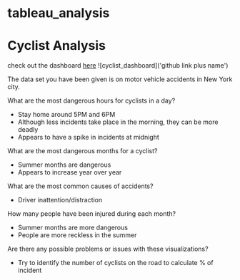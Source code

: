 # tableau_analysis

# Cyclist Analysis
check out the dashboard [here](https://public.tableau.com/views/cyclist_analysis_16198909045680/cyclist_analysis_dashboard?:language=en&:display_count=y&publish=yes&:origin=viz_share_link)
![cyclist_dashboard]('github link plus name')

The data set you have been given is on motor vehicle accidents in New York city.


What are the most dangerous hours for cyclists in a day?
* Stay home around 5PM and 6PM
* Although less incidents take place in the morning, they can be more deadly
* Appears to have a spike in incidents at midnight

What are the most dangerous months for a cyclist?
* Summer months are dangerous 
* Appears to increase year over year

What are the most common causes of accidents?
* Driver inattention/distraction

How many people have been injured during each month?
* Summer months are more dangerous 
* People are more reckless in the summer 

Are there any possible problems or issues with these visualizations?
* Try to identify the number of cyclists on the road to calculate % of incident
